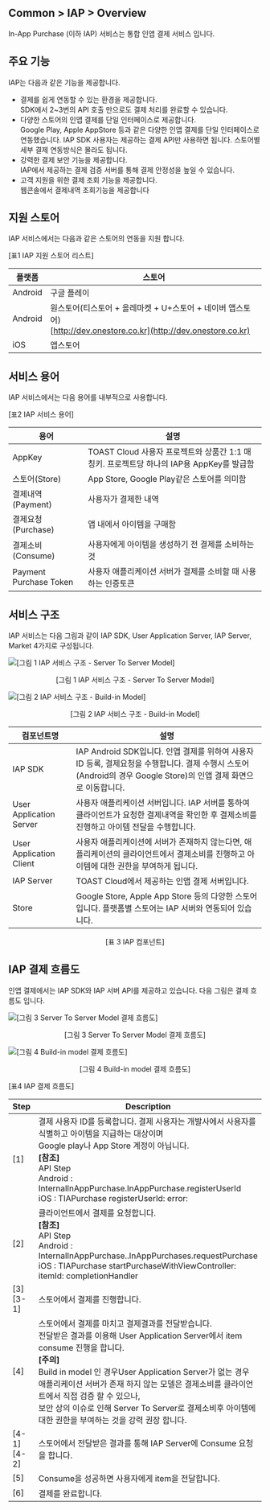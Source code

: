 ## Common > IAP > Overview

In-App Purchase (이하 IAP) 서비스는 통합 인앱 결제 서비스 입니다.

## 주요 기능

IAP는 다음과 같은 기능을 제공합니다.

* 결제를 쉽게 연동할 수 있는 환경을 제공합니다.  
SDK에서 2~3번의 API 호출 만으로도 결제 처리를 완료할 수 있습니다.  
* 다양한 스토어의 인앱 결제를 단일 인터페이스로 제공합니다.  
Google Play, Apple AppStore 등과 같은 다양한 인앱 결제를 단일 인터페이스로 연동했습니다. 
IAP SDK 사용자는 제공하는 결제 API만 사용하면 됩니다. 스토어별 세부 결제 연동방식은 몰라도 됩니다.  
* 강력한 결제 보안 기능을 제공합니다.  
IAP에서 제공하는 결제 검증 서버를 통해 결제 안정성을 높일 수 있습니다.  
* 고객 지원을 위한 결제 조회 기능을 제공합니다.  
웹콘솔에서 결제내역 조회기능을 제공합니다  

## 지원 스토어

IAP 서비스에서는 다음과 같은 스토어의 연동을 지원 합니다.  

[표1 IAP 지원 스토어 리스트]

| 플랫폼 | 스토어 |
| --- | --- |
| Android | 구글 플레이 |
| Android | 원스토어(티스토어 + 올레마켓 + U+스토어 + 네이버 앱스토어)<br>[http://dev.onestore.co.kr](http://dev.onestore.co.kr) |
| iOS | 앱스토어 |

## 서비스 용어

IAP 서비스에서는 다음 용어를 내부적으로 사용합니다.

[표2 IAP 서비스 용어]

| 용어 | 설명 |
| --- | --- |
| AppKey | TOAST Cloud 사용자 프로젝트와 상품간 1:1 매칭키. 프로젝트당 하나의 IAP용 AppKey를 발급함 |
| 스토어(Store) | App Store, Google Play같은 스토어를 의미함 |
| 결제내역(Payment) | 사용자가 결제한 내역 |
| 결제요청(Purchase) | 앱 내에서 아이템을 구매함 |
| 결제소비(Consume) | 사용자에게 아이템을 생성하기 전 결제를 소비하는 것 |
| Payment Purchase Token | 사용자 애플리케이션 서버가 결제를 소비할 때 사용하는 인증토큰 |

## 서비스 구조

IAP 서비스는 다음 그림과 같이 IAP SDK, User Application Server, IAP Server, Market 4가지로 구성됩니다.

![[그림 1 IAP 서비스 구조 - Server To Server Model]](http://static.toastoven.net/prod_iap/iap_n_1.png)
<center>[그림 1 IAP 서비스 구조 - Server To Server Model]</center>

![[그림 2 IAP 서비스 구조 - Build-in Model]](http://static.toastoven.net/prod_iap/iap_n_23.png)
<center>[그림 2 IAP 서비스 구조 - Build-in Model]</center>

| 컴포넌트명 | 설명 |
| ----- | --- |
| IAP SDK | IAP Android SDK입니다. 인앱 결제를 위하여 사용자ID 등록, 결제요청을 수행합니다. 결제 수행시 스토어(Android의 경우 Google Store)의 인앱 결제 화면으로 이동합니다. |
| User Application Server | 사용자 애플리케이션 서버입니다. IAP 서버를 통하여 클라이언트가 요청한 결제내역을 확인한 후 결제소비를 진행하고 아이템 전달을 수행합니다. |
| User Application Client | 사용자 애플리케이션에 서버가 존재하지 않는다면, 애플리케이션의 클라이언트에서 결제소비를 진행하고 아이템에 대한 권한을 부여하게 됩니다. |
| IAP Server | TOAST Cloud에서 제공하는 인앱 결제 서버입니다. |
| Store | Google Store, Apple App Store 등의 다양한 스토어입니다. 플랫폼별 스토어는 IAP 서버와 연동되어 있습니다. |
<center>[표 3 IAP 컴포넌트]</center>

## IAP 결제 흐름도

인앱 결제에서는 IAP SDK와 IAP 서버 API를 제공하고 있습니다. 다음 그림은 결제 흐름도 입니다.

![[그림 3 Server To Server Model 결제 흐름도]](http://static.toastoven.net/prod_iap/iap_n_28.png)
<center>[그림 3 Server To Server Model 결제 흐름도]</center>

![[그림 4 Build-in model 결제 흐름도]](http://static.toastoven.net/prod_iap/iap_n_29.png)
<center>[그림 4 Build-in model 결제 흐름도]</center>

[표4 IAP 결제 흐름도]

| Step | Description |
| ---------- | ----------- |
| [1] | 결제 사용자 ID를 등록합니다. 결제 사용자는 개발사에서 사용자를 식별하고 아이템을 지급하는 대상이며<br>Google play나 App Store 계정이 아닙니다.<br>**[참조]** <br>API Step<br>Android : InternalInAppPurchase.InAppPurchase.registerUserId<br>iOS : TIAPurchase registerUserId: error: |
| [2] | 클라이언트에서 결제를 요청합니다.<br>**[참조]** <br>API Step<br>Android : InternalInAppPurchase..InAppPurchases.requestPurchase<br>iOS : TIAPurchase startPurchaseWithViewController: itemId: completionHandler |
| [3]<br>[3-1] | 스토어에서 결제를 진행합니다. |
| [4] | 스토어에서 결제를 마치고 결제결과를 전달받습니다.<br>전달받은 결과를 이용해 User Application Server에서 item consume 진행을 합니다.<br>**[주의]** <br>Build in model 인 경우User Application Server가 없는 경우<br>애플리케이션 서버가 존재 하지 않는 모델은 결제소비를 클라이언트에서 직접 검증 할 수 있으나, <br/> 보안 상의 이슈로 인해 Server To Server로 결제소비후 아이템에 대한 권한을 부여하는 것을 강력 권장 합니다. |
| [4-1]<br>[4-2] | 스토어에서 전달받은 결과를 통해 IAP Server에 Consume 요청을 합니다. |
| [5] | Consume을 성공하면 사용자에게 item을 전달합니다. |
| [6] | 결제를 완료합니다. |
